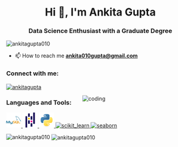 <h1 align="center">Hi 👋, I'm Ankita Gupta</h1>
<h3 align="center">Data Science Enthusiast with a Graduate Degree</h3>

<p align="left"> <img src="https://komarev.com/ghpvc/?username=ankitagupta010&label=Profile%20views&color=0e75b6&style=flat" alt="ankitagupta010" /> </p>

- 📫 How to reach me **ankita010gupta@gmail.com**

<h3 align="left">Connect with me:</h3>
<p align="left">
<a href="https://linkedin.com/in/ankitagupta" target="blank"><img align="center" src="https://raw.githubusercontent.com/rahuldkjain/github-profile-readme-generator/master/src/images/icons/Social/linked-in-alt.svg" alt="ankitagupta" height="30" width="40" /></a>
</p>

<img align="right" alt="coding" width="300" src="https://github.com/ankitagupta010/ankitagupta010/assets/129590884/fbd38466-06c4-49a5-a2e2-c309da147203">


<h3 align="left">Languages and Tools:</h3>
<p align="left"> <a href="https://www.mysql.com/" target="_blank" rel="noreferrer"> <img src="https://raw.githubusercontent.com/devicons/devicon/master/icons/mysql/mysql-original-wordmark.svg" alt="mysql" width="40" height="40"/> </a> <a href="https://pandas.pydata.org/" target="_blank" rel="noreferrer"> <img src="https://raw.githubusercontent.com/devicons/devicon/2ae2a900d2f041da66e950e4d48052658d850630/icons/pandas/pandas-original.svg" alt="pandas" width="40" height="40"/> </a> <a href="https://www.python.org" target="_blank" rel="noreferrer"> <img src="https://raw.githubusercontent.com/devicons/devicon/master/icons/python/python-original.svg" alt="python" width="40" height="40"/> </a> <a href="https://scikit-learn.org/" target="_blank" rel="noreferrer"> <img src="https://upload.wikimedia.org/wikipedia/commons/0/05/Scikit_learn_logo_small.svg" alt="scikit_learn" width="40" height="40"/> </a> <a href="https://seaborn.pydata.org/" target="_blank" rel="noreferrer"> <img src="https://seaborn.pydata.org/_images/logo-mark-lightbg.svg" alt="seaborn" width="40" height="40"/> </a> </p>

<p><img align="left" src="https://github-readme-stats.vercel.app/api/top-langs?username=ankitagupta010&show_icons=true&locale=en&layout=compact" alt="ankitagupta010" /></p>

<p>&nbsp;<img align="center" src="https://github-readme-stats.vercel.app/api?username=ankitagupta010&show_icons=true&locale=en" alt="ankitagupta010" /></p>
